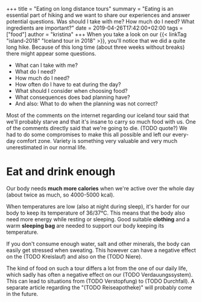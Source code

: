 +++
title = "Eating on long distance tours"
summary = "Eating is an essential part of hiking and we want to share our experiences and answer potential questions. Was should I take with me? How much do I need? What ingredients are important?"
date = 2019-04-26T17:42:00+02:00
tags = ["food"]
author = "kristina"
+++
When you take a look on our {{< linkTag "island-2018" "Iceland tour in 2018" >}}, you'll notice that we did a quite long hike.
Because of this long time (about three weeks without breaks) there might appear some questions.

* What can I take with me?
* What do I need?
* How much do I need?
* How often do I have to eat during the day?
* What should I consider when choosing food?
* What consequences does bad planning have?
* And also: What to do when the planning was not correct?

Most of the comments on the internet regarding our iceland tour said that we'll probably starve and that it's insane to carry so much food with us.
One of the comments directly said that we're going to die. (TODO quote?)
We had to do some compromises to make this all possible and left our every-day comfort zone.
Variety is something very valuable and very much unerestimated in our normal life.

# Eat and drink enough
Our body needs **much more calories** when we're active over the whole day (about twice as much, so 4000-5000 kcal).

When temperatures are low (also at night during sleep), it's harder for our body to keep its temperature of 36/37°C.
This means that the body also need more energy while resting or sleeping.
Good suitable **clothing** and a warm **sleeping bag** are needed to support our body keeping its temperature.

If you don't consume enough water, salt and other minerals, the body can easily get stressed when sweating.
This however can have a negative effect on the (TODO Kreislauf) and also on the (TODO Niere).

The kind of food on such a tour differs a lot from the one of our daily life, which sadly has often a negative effect on our (TODO Verdauungssystem).
This can lead to situations from (TODO Verstopfung) to (TODO Durchfall).
A separate article regarding the "(TODO Reiseapotheke)" will probably come in the future.
